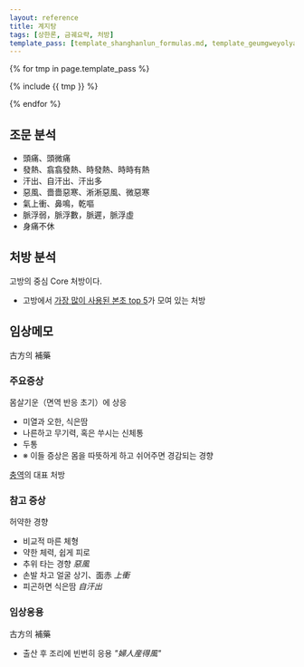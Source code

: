 ```yaml
---
layout: reference
title: 계지탕
tags: [상한론, 금궤요략, 처방]
template_pass: [template_shanghanlun_formulas.md, template_geumgweyolyag_formulas.md, template_etc_formulas.md]
---
```



{% for tmp in page.template_pass %}

{% include {{ tmp }} %}

{% endfor %}

## 조문 분석

* 頭痛、頭微痛
* 發熱、翕翕發熱、時發熱、時時有熱
* 汗出、自汗出、汗出多
* 惡風、嗇嗇惡寒、淅淅惡風、微惡寒
* 氣上衝、鼻鳴，乾嘔
* 脈浮弱，脈浮數，脈遲，脈浮虛
* 身痛不休

## 처방 분석

고방의 중심 Core 처방이다.

* 고방에서 [가장 많이 사용된 본초 top 5]( {{site.baseurl}}/lecture/2018/03/herb_network )가 모여 있는 처방


## 임상메모

古方의 補藥

### 주요증상

몸살기운（면역 반응 초기）에 상응
* 미열과 오한, 식은땀
* 나른하고 무기력, 혹은 쑤시는 신체통
* 두통
* ※ 이들 증상은 몸을 따뜻하게 하고 쉬어주면 경감되는 경향

[충역]({{site.sympurl}}/충역)의 대표 처방

### 참고 증상

허약한 경향
* 비교적 마른 체형
* 약한 체력, 쉽게 피로
* 추위 타는 경향 _惡風_
* 손발 차고 얼굴 상기、面赤 _上衝_
* 피곤하면 식은땀 _自汗出_

### 임상응용

古方의 補藥
* 출산 후 조리에 빈번히 응용 _"婦人産得風"_
